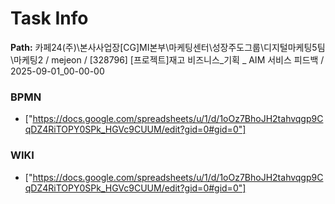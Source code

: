 # Task Info

**Path:** 카페24(주)\본사사업장\[CG]MI본부\마케팅센터\성장주도그룹\디지털마케팅5팀\마케팅2 / mejeon / [328796] [프로젝트]재고 비즈니스_기획 _ AIM 서비스 피드백 / 2025-09-01_00-00-00

### BPMN
- ["https://docs.google.com/spreadsheets/u/1/d/1oOz7BhoJH2tahvqgp9CqDZ4RiTOPY0SPk_HGVc9CUUM/edit?gid=0#gid=0"]

### WIKI
- ["https://docs.google.com/spreadsheets/u/1/d/1oOz7BhoJH2tahvqgp9CqDZ4RiTOPY0SPk_HGVc9CUUM/edit?gid=0#gid=0"]

